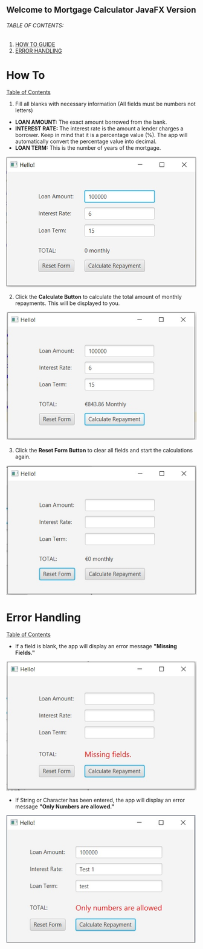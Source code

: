 
## Welcome to Mortgage Calculator JavaFX Version

###### TABLE OF CONTENTS:

1. [HOW TO GUIDE](https://github.com/eurojeeJarina/MortgageCalculator_JavaFX_verion/blob/master/README.md#how-to)
2. [ERROR HANDLING](https://github.com/eurojeeJarina/MortgageCalculator_JavaFX_verion/blob/master/README.md#error-handling)

# How To
[Table of Contents](https://github.com/eurojeeJarina/MortgageCalculator_JavaFX_verion/blob/master/README.md#table-of-contents)
1. Fill all blanks with necessary information (All fields must be numbers not letters)
  - **LOAN AMOUNT:** The exact amount borrowed from the bank.
  - **INTEREST RATE:** The interest rate is the amount a lender charges a borrower. Keep in mind that it is a percentage value (%). The app will automatically convert the percentage value into decimal.
  - **LOAN TERM:** This is the number of years of the mortgage.

![This is an image](https://github.com/eurojeeJarina/MortgageCalculator_JavaFX_verion/blob/master/Step%201.jpg)

  
2. Click the **Calculate Button** to calculate the total amount of monthly repayments. This will be displayed to you.

![This is an image](https://github.com/eurojeeJarina/MortgageCalculator_JavaFX_verion/blob/master/Step%202.jpg)

3. Click the **Reset Form Button** to clear all fields and start the calculations again.

![This is an image](https://github.com/eurojeeJarina/MortgageCalculator_JavaFX_verion/blob/master/Step%203.jpg)

# Error Handling
[Table of Contents](https://github.com/eurojeeJarina/MortgageCalculator_JavaFX_verion/blob/master/README.md#table-of-contents)

- If a field is blank, the app will display an error message **"Missing Fields."**

![This is an image](https://github.com/eurojeeJarina/MortgageCalculator_JavaFX_verion/blob/master/Missing-Fields-Error.jpg)

- If String or Character has been entered, the app will display an error message **"Only Numbers are allowed."**

![This is an image](https://github.com/eurojeeJarina/MortgageCalculator_JavaFX_verion/blob/master/String-Input-Error.jpg)
